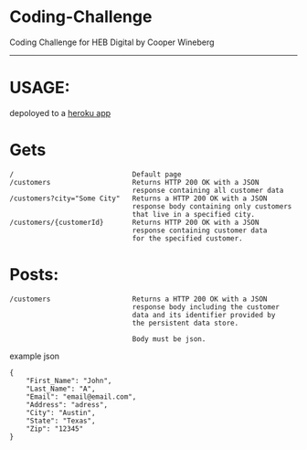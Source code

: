 # Coding-Challenge
Coding Challenge for HEB Digital by Cooper Wineberg

---
# USAGE:
depoloyed to a [heroku app](https://hebcodingchallengenodejs.herokuapp.com/)

# Gets

```
/                             Default page
/customers                    Returns HTTP 200 OK with a JSON 
                              response containing all customer data
/customers?city="Some City"   Returns a HTTP 200 OK with a JSON 
                              response body containing only customers 
                              that live in a specified city.
/customers/{customerId}       Returns HTTP 200 OK with a JSON 
                              response containing customer data 
                              for the specified customer.

```
# Posts:

```
/customers                    Returns a HTTP 200 OK with a JSON 
                              response body including the customer 
                              data and its identifier provided by 
                              the persistent data store.
                              
                              Body must be json.

```
example json
```
{
    "First_Name": "John",
    "Last_Name": "A",
    "Email": "email@email.com",
    "Address": "adress",
    "City": "Austin",
    "State": "Texas",
    "Zip": "12345"
}
```

